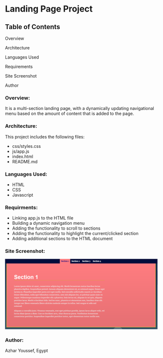 
# Landing Page Project

## Table of Contents
Overview

Architecture

Languages Used

Requirements

Site Screenshot

Author


### Overview:

It is a multi-section landing page, with a dynamically updating navigational menu based on the amount of content that is added to the page.

### Architecture:

This project includes the following files:
- css/styles.css    
- js/app.js
- index.html
- README.md

### Languages Used:

- HTML
- CSS
- Javascript

### Requirments:
- Linking app.js to the HTML file
- Building a dynamic navigation menu
- Adding the functionality to scroll to sections
- Adding the functionality to highlight the current/clicked section
- Adding additional sections to the HTML document

### Site Screenshot:

![Image of site_interface](https://github.com/azharyoussef/landing-page-udacity/blob/master/Site%20interface.PNG)

### Author:

Azhar Youssef, Egypt
